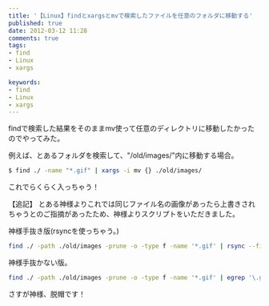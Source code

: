 ```yaml
---
title: '【Linux】findとxargsとmvで検索したファイルを任意のフォルダに移動する'
published: true
date: 2012-03-12 11:28
comments: true
tags:
- find
- Linux
- xargs

keywords:
- find
- Linux
- xargs
---
```

findで検索した結果をそのままmv使って任意のディレクトリに移動したかったのでやってみた。

例えば、とあるフォルダを検索して、"/old/images/"内に移動する場合。


```sh
$ find ./ -name "*.gif" | xargs -i mv {} ./old/images/
```

これでらくらく入っちゃう！

【追記】
とある神様よりこれでは同じファイル名の画像があったら上書きされちゃうとのご指摘があったため、神様よりスクリプトをいただきました。

神様手抜き版(rsyncを使っちゃう。)


```sh
find ./ -path ./old/images -prune -o -type f -name '*.gif' | rsync --files-from=- -av . ./old/images/ && find ./ -path ./old/images -prune -o -type f -name '*.gif' -exec rm -v {} \;
```

神様手抜かない版。


```sh
find ./ -path ./old/images -prune -o -type f -name '*.gif' | egrep '\.gif$' | xargs -i ksh -c 'a=`dirname {}`;mkdir -pv ./old/images/$a;mv -v {} ./old/images/{}'
```

さすが神様、脱帽です！
